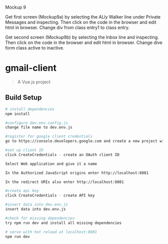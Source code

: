 Mockup 9

Get first screen (Mockup9a) by selecting the ALly Walker line under Private Messages and inspecting. Then click on the code in the browser and edit html in browser. Change div from class entry1 to class entry.

Get second screen (Mockup9b) by selecting the Inbox line and inspecting. Then click on the code in the browser and edit html in browser. Change dive form class active to inactive.

# gmail-client

> A Vue.js project

## Build Setup

``` bash
# install dependencies
npm install

#configure dev.env.config.js 
change file name to dev.env.js

#register for google client credentials
go to https://console.developers.google.com and create a new project with any name you want

#set up client ID
click CreateCredentials - create an OAuth client ID 

Select Web application and give it a name

In the Authorized JavaScript origins enter http://localhost:8081

In the redirect URIs also enter http://localhost:8081   

#create api key
click CreateCredentials - create API key

#insert data into dev.env.js
insert data into dev.env.js

#check for missing dependencies
try npm run dev and install all missing dependencies

# serve with hot reload at localhost:8081
npm run dev


```
